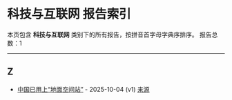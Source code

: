 # 科技与互联网 报告索引

本页包含 **科技与互联网** 类别下的所有报告，按拼音首字母字典序排序。
报告总数：1

---

## Z

- [中国已用上“地面空间站”](zhong-guo-yi-yong-shang-di-mian-kong-jian-zhan-2025-10-04--v1.md) - 2025-10-04 (v1) [来源](https://www.baidu.com/s?wd=%E4%B8%AD%E5%9B%BD%E5%B7%B2%E7%94%A8%E4%B8%8A%E2%80%9C%E5%9C%B0%E9%9D%A2%E7%A9%BA%E9%97%B4%E7%AB%99%E2%80%9D&sa=fyb_news&rsv_dl=fyb_news)
